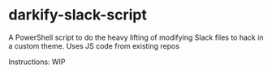 # darkify-slack-script
A PowerShell script to do the heavy lifting of modifying Slack files to hack in a custom theme.
Uses JS code from existing repos

Instructions:
WIP
